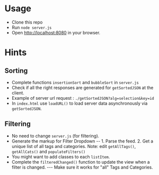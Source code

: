 # Usage

* Clone this repo
* Run  ``` node server.js ```
* Open [http://localhost:8080](http://localhost:8080) in your browser.


# Hints

## Sorting

* Complete functions ```insertionSort``` and ```bubbleSort``` in ```server.js```
* Check if all the right responses are generated for ```getSortedJSON``` at the client.
* Example of server url request : ```./getSortedJSON?alg=selection&key=id```
* In ```index.html``` use ```loadURL()``` to load server data asynchronously via ```getSortedJSON```.


## Filtering

* No need to change ```server.js``` (for filtering).
* Generate the markup for Filter Dropdown -- 1. Parse the feed. 2. Get a unique list of all tags and categories. Note: edit ```getAllTags()```, ```getAllCats()``` and ```populateFilters()```
* You might want to add classes to each ```listItem```.
* Complete the ```filteredChanged()``` function to update the view when a filter is changed. --- Make sure it works for "all" Tags and Categories.
